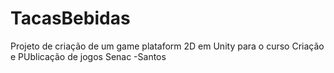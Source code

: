 # TacasBebidas
Projeto de criação de um game plataform 2D em Unity para o curso Criação e PUblicação de jogos Senac -Santos
